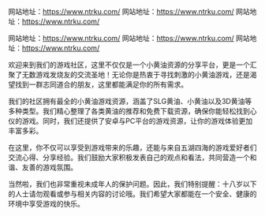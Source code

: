 
网站地址：<https://www.ntrku.com/>
网站地址：<https://www.ntrku.com/>
网站地址：<https://www.ntrku.com/>

网站地址：<https://www.ntrku.com/>
网站地址：<https://www.ntrku.com/>
网站地址：<https://www.ntrku.com/>

欢迎来到我们的游戏社区，这里不仅仅是一个小黄油资源的分享平台，更是一个汇聚了无数游戏发烧友的交流圣地！无论你是热衷于寻找刺激的小黄油游戏，还是渴望找到一群志同道合的朋友，这里都能满足你的所有需求。

我们的社区拥有最全的小黄油游戏资源，涵盖了SLG黄油、小黄油以及3D黄油等多种类型。我们精心整理了各类黄油的推荐和免费下载资源，确保你能轻松找到心仪的游戏。同时，我们还提供了安卓与PC平台的游戏资源，让你的游戏体验更加丰富多彩。

在这里，你不仅可以享受到游戏带来的乐趣，还能与来自五湖四海的游戏爱好者们交流心得、分享经验。我们鼓励大家积极发表自己的观点和看法，共同营造一个和谐、友善的游戏氛围。

当然啦，我们也非常重视未成年人的保护问题。因此，我们特别提醒：十八岁以下的人士请勿观看或参与相关内容的讨论哦。我们希望大家都能在一个安全、健康的环境中享受游戏的快乐。
